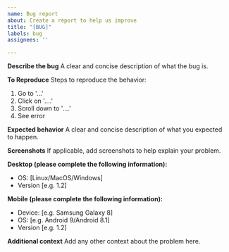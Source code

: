 ```yaml
---
name: Bug report
about: Create a report to help us improve
title: "[BUG]"
labels: bug
assignees: ''

---
```


**Describe the bug**
A clear and concise description of what the bug is.

**To Reproduce**
Steps to reproduce the behavior:
1. Go to '...'
2. Click on '....'
3. Scroll down to '....'
4. See error

**Expected behavior**
A clear and concise description of what you expected to happen.

**Screenshots**
If applicable, add screenshots to help explain your problem.

**Desktop (please complete the following information):**
 - OS: [Linux/MacOS/Windows]
 - Version [e.g. 1.2]

**Mobile (please complete the following information):**
 - Device: [e.g. Samsung Galaxy 8]
 - OS: [e.g. Android 9/Android 8.1]
 - Version [e.g. 1.2]

**Additional context**
Add any other context about the problem here.
